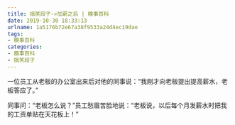 ```yaml
---
title: 搞笑段子->加薪之后 | 糗事百科
date: 2019-10-30 18:33:13
urlname: 1a5176b72e67a38f9533a24d4ec19dae
tags: 
- 糗事百科
categories:
- 糗事百科
- 搞笑段子
---
```

一位员工从老板的办公室出来后对他的同事说：“我刚才向老板提出提高薪水，老板答应了。”

同事问：“老板怎么说？”员工愁眉苦脸地说：“老板说，以后每个月发薪水时把我的工资单贴在天花板上！”


